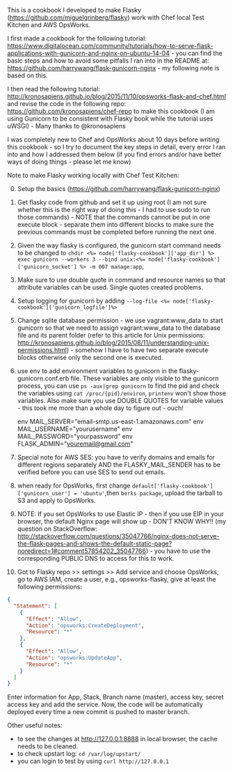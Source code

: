 This is a cookbook I developed to make Flasky (https://github.com/miguelgrinberg/flasky) work with Chef local Test Kitchen and AWS OpsWorks.

I first made a cookbook for the following tutorial: https://www.digitalocean.com/community/tutorials/how-to-serve-flask-applications-with-gunicorn-and-nginx-on-ubuntu-14-04 - you can find the basic steps and how to avoid some pitfalls I ran into in the README at: https://github.com/harrywang/flask-gunicorn-nginx - my following note is based on this.

I then read the following tutorial:  http://kronosapiens.github.io/blog/2015/11/10/opsworks-flask-and-chef.html and revise the code in the following repo: https://github.com/kronosapiens/chef-repo to make this cookbook (I am using Gunicorn to be consistent with Flasky book while the tutorial uses uWSGI) - Many thanks to @kronosapiens

I was completely new to Chef and OpsWorks about 10 days before writing this cookbook - so I try to document the key steps in detail, every error I ran into and how I addressed them below (if you find errors and/or have better ways of doing things - please let me know)

Note to make Flasky working locally with Chef Test Kitchen:

0. Setup the basics (https://github.com/harrywang/flask-gunicorn-nginx)

1. Get flasky code from github and set it up using root (I am not sure whether this is the right way of doing this - I had to use sudo to run those commands) - NOTE that the commands cannot be put in one execute block - separate them into different blocks to make sure the previous commands must be completed before running the next one.

2. Given the way flasky is configured, the gunicorn start command needs to be changed to `chdir <%= node['flasky-cookbook']['app_dir'] %>
exec gunicorn --workers 3 --bind unix:<%= node['flasky-cookbook']['gunicorn_socket'] %> -m 007 manage:app`,

3. Make sure to use double quote in command and resource names so that attribute variables can be used. Single quotes created problems.

4. Setup logging for gunicorn by adding `--log-file <%= node['flasky-cookbook']['gunicorn_logfile']%>`

5. Change sqlite database permission - we use vagrant:www_data to start gunicorn so that we need to assign vagrant:www_data to the database file and its parent folder (refer to this article for Unix permissions: http://kronosapiens.github.io/blog/2015/08/11/understanding-unix-permissions.html) - somehow I have to have two separate execute blocks otherwise only the second one is executed.

6. use env to add environment variables to gunicorn in the flasky-gunicorn.conf.erb file. These variables are only visible to the gunicorn process, you can use `ps -aux|grep gunicorn` to find the pid and check the variables using `cat /proc/{pid}/environ`, `printenv` won't show those variables. Also make sure you use DOUBLE QUOTES for variable values - this took me more than a whole day to figure out - ouch!

    env MAIL_SERVER="email-smtp.us-east-1.amazonaws.com"
    env MAIL_USERNAME="yourusername"
    env MAIL_PASSWORD="yourpassword"
    env FLASK_ADMIN="youremail@gmail.com"

7. Special note for AWS SES: you have to verify domains and emails for different regions separately AND the FLASKY_MAIL_SENDER has to be verified before you can use SES to send out emails.

8. when ready for OpsWorks, first change `default['flasky-cookbook']['gunicorn_user'] = 'ubuntu'`,then `berks package`, upload the tarball to S3 and apply to OpsWorks.

9. NOTE: If you set OpsWorks to use Elastic IP - then if you use EIP in your browser, the default Nginx page will show up - DON'T KNOW WHY!! (my question on StackOverflow: http://stackoverflow.com/questions/35047766/nginx-does-not-serve-the-flask-pages-and-shows-the-default-static-page?noredirect=1#comment57854202_35047766) - you have to use the corresponding PUBLIC DNS to access for this to work.

10. Got to Flasky repo >> settings >> Add service and choose OpsWorks, go to AWS IAM, create a user, e.g., opsworks-flasky, give at least the following permissions:
```json
{
  "Statement": [
    {
      "Effect": "Allow",
      "Action": "opsworks:CreateDeployment",
      "Resource": "*"
    },
    {
      "Effect": "Allow",
      "Action": "opsworks:UpdateApp",
      "Resource": "*"
    }
  ]
}
```
Enter information for App, Stack, Branch name (master), access key, secret access key and add the service. Now, the code will be automatically deployed every time a new commit is pushed to master branch.

Other useful notes:
- to see the changes at  http://127.0.0.1:8888 in local browser, the cache needs to be cleaned.
- to check upstart log: `cd /var/log/upstart/`
- you can login to test by using `curl http://127.0.0.1`
